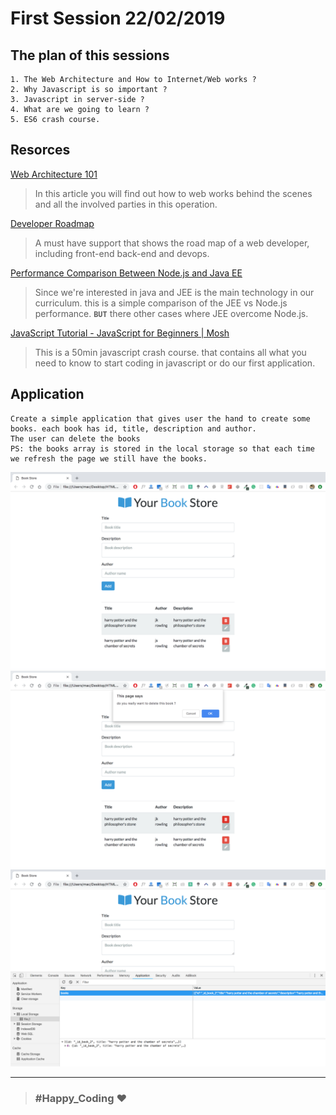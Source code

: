# First Session 22/02/2019

## The plan of this sessions

    1. The Web Architecture and How to Internet/Web works ?
    2. Why Javascript is so important ?
    3. Javascript in server-side ?
    4. What are we going to learn ?
    5. ES6 crash course.

## Resorces

[Web Architecture 101](https://engineering.videoblocks.com/web-architecture-101-a3224e126947)

> In this article you will find out how to web works behind the scenes and all the involved parties in this operation.

[Developer Roadmap](https://github.com/kamranahmedse/developer-roadmap)

> A must have support that shows the road map of a web developer, including front-end back-end and devops.

[Performance Comparison Between Node.js and Java EE](https://dzone.com/articles/performance-comparison-between)

> Since we're interested in java and JEE is the main technology in our curriculum. this is a simple comparison of the JEE vs Node.js performance. **`BUT`** there other cases where JEE overcome Node.js.

[JavaScript Tutorial - JavaScript for Beginners | Mosh](https://www.youtube.com/watch?v=W6NZfCO5SIk)

> This is a 50min javascript crash course. that contains all what you need to know to start coding in javascript or do our first application.

## Application

    Create a simple application that gives user the hand to create some books. each book has id, title, description and author.
    The user can delete the books
    PS: the books array is stored in the local storage so that each time we refresh the page we still have the books.

![Main view](./img/main.png)
![Delete operation](./img/delete.png)
![Local Storage](./img/local_storage.png)

---

> ### #Happy_Coding ❤️
